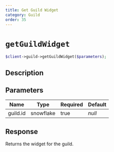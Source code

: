 ```yaml
---
title: Get Guild Widget
category: Guild
order: 35
---
```


# `getGuildWidget`

```php
$client->guild->getGuildWidget($parameters);
```

## Description



## Parameters


Name | Type | Required | Default
--- | --- | --- | ---
guild.id | snowflake | true | *null*

## Response

Returns the widget for the guild.

